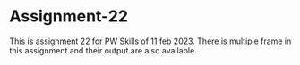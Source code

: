 # Assignment-22
This is assignment 22 for PW Skills of 11 feb 2023. There is multiple frame in this assignment and their output are also available.

